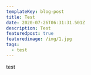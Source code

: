 ```yaml
---
templateKey: blog-post
title: Test
date: 2020-07-26T06:31:31.501Z
description: Test
featuredpost: true
featuredimage: /img/1.jpg
tags:
  - test
---
```

test